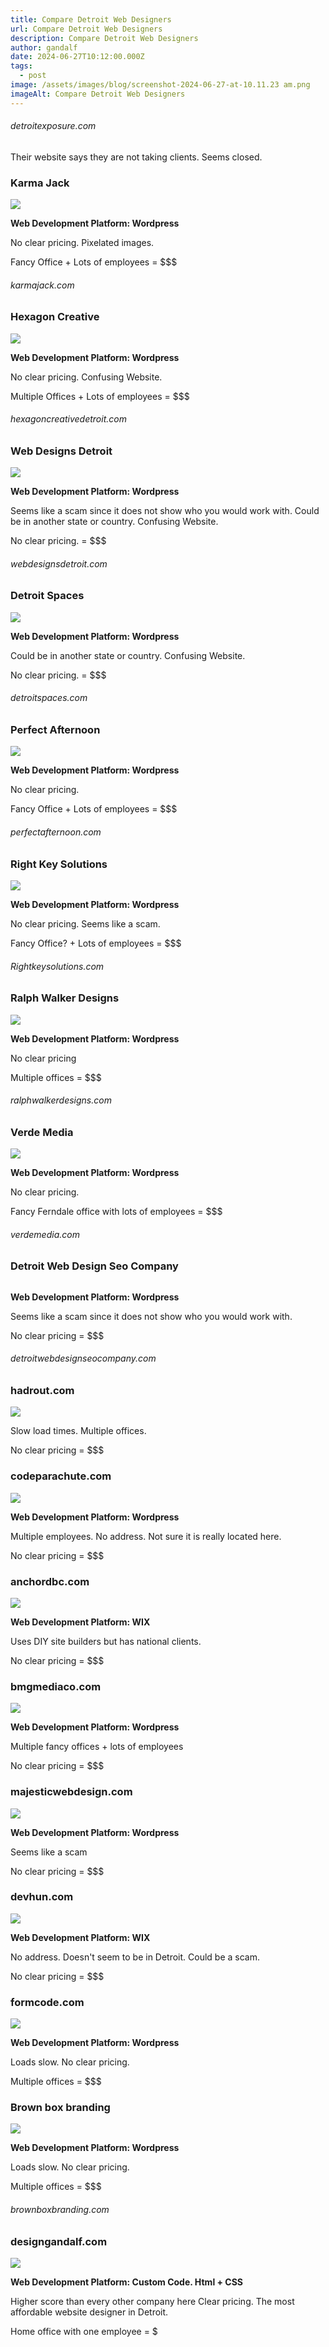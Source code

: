 ```yaml
---
title: Compare Detroit Web Designers
url: Compare Detroit Web Designers
description: Compare Detroit Web Designers
author: gandalf
date: 2024-06-27T10:12:00.000Z
tags:
  - post
image: /assets/images/blog/screenshot-2024-06-27-at-10.11.23 am.png
imageAlt: Compare Detroit Web Designers
---
```

###### detroitexposure.com

Their website says they are not taking clients. Seems closed.

### Karma Jack

![](/assets/images/blog/screenshot-2024-06-27-at-12.25.58 pm.png)

**Web Development Platform:  Wordpress**

No clear pricing. Pixelated images.

Fancy Office + Lots of employees = $$$

###### karmajack.com

### Hexagon Creative

![](/assets/images/blog/screenshot-2024-06-27-at-12.32.10 pm.png)

**Web Development Platform: Wordpress**

No clear pricing. Confusing Website.

Multiple Offices + Lots of employees = $$$

###### hexagoncreativedetroit.com

### Web Designs Detroit

![](/assets/images/blog/screenshot-2024-06-27-at-12.36.04 pm.png)

**Web Development Platform: Wordpress**

Seems like a scam since it does not show who you would work with. Could be in another state or country. Confusing Website.

No clear pricing.  = $$$

###### webdesignsdetroit.com

### Detroit Spaces

![](/assets/images/blog/screenshot-2024-06-27-at-12.39.49 pm.png)

**Web Development Platform: Wordpress**

Could be in another state or country. Confusing Website.

No clear pricing. = $$$

###### detroitspaces.com

### Perfect Afternoon

![](/assets/images/blog/screenshot-2024-06-27-at-12.40.40 pm.png)

**Web Development Platform: Wordpress**

No clear pricing. 

Fancy Office + Lots of employees = $$$

###### perfectafternoon.com

### Right Key Solutions

![](/assets/images/blog/screenshot-2024-06-27-at-12.42.43 pm.png)

**Web Development Platform: Wordpress**

No clear pricing. Seems like a scam.

Fancy Office? + Lots of employees = $$$

###### Rightkeysolutions.com

### Ralph Walker Designs

![](/assets/images/blog/screenshot-2024-06-27-at-12.44.48 pm.png)

**Web Development Platform: Wordpress**

No clear pricing

Multiple offices = $$$

###### ralphwalkerdesigns.com

### Verde Media

![](/assets/images/blog/screenshot-2024-06-27-at-12.45.44 pm.png)

**Web Development Platform: Wordpress**

No clear pricing.

Fancy Ferndale office with lots of employees = $$$

###### verdemedia.com



### Detroit Web Design Seo Company

![]()

**Web Development Platform: Wordpress**

Seems like a scam since it does not show who you would work with.

No clear pricing = $$$

###### detroitwebdesignseocompany.com

### hadrout.com

![](/assets/images/blog/screenshot-2024-06-27-at-12.49.20 pm.png)

Slow load times. Multiple offices.

No clear pricing = $$$

### codeparachute.com

![](/assets/images/blog/screenshot-2024-06-27-at-12.48.14 pm.png)

**Web Development Platform: Wordpress**

Multiple employees. No address. Not sure it is really located here.

No clear pricing = $$$

### anchordbc.com

![](/assets/images/blog/screenshot-2024-06-27-at-12.54.30 pm.png)

**Web Development Platform: WIX**

Uses DIY site builders but has national clients.

No clear pricing = $$$

### bmgmediaco.com

![](/assets/images/blog/screenshot-2024-06-27-at-12.55.55 pm.png)

**Web Development Platform: Wordpress**

Multiple fancy offices + lots of employees

No clear pricing = $$$

### majesticwebdesign.com

![](/assets/images/blog/screenshot-2024-06-27-at-1.01.21 pm.png)

**Web Development Platform: Wordpress**

Seems like a scam

No clear pricing = $$$

### devhun.com

![](/assets/images/blog/screenshot-2024-06-27-at-1.02.26 pm.png)

**Web Development Platform: WIX**

No address. Doesn't seem to be in Detroit. Could be a scam.

No clear pricing = $$$

### formcode.com

![](/assets/images/blog/screenshot-2024-06-27-at-12.23.16 pm.png)

**Web Development Platform: Wordpress**

Loads slow. No clear pricing.

Multiple offices = $$$

### Brown box branding

![](/assets/images/blog/screenshot-2024-06-27-at-1.13.45 pm.png)

**Web Development Platform: Wordpress**

Loads slow. No clear pricing.

Multiple offices = $$$

###### brownboxbranding.com

### designgandalf.com

![](/assets/images/blog/screenshot-2024-06-27-at-12.33.54 pm.png)

**Web Development Platform: Custom Code. Html + CSS**

Higher score than every other company here Clear pricing. The most affordable website designer in Detroit.

Home office with one employee = $
